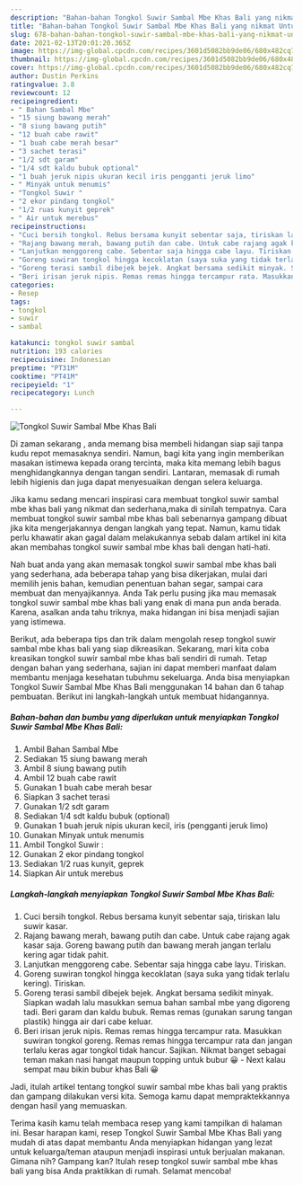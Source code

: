 ```yaml
---
description: "Bahan-bahan Tongkol Suwir Sambal Mbe Khas Bali yang nikmat Untuk Jualan"
title: "Bahan-bahan Tongkol Suwir Sambal Mbe Khas Bali yang nikmat Untuk Jualan"
slug: 678-bahan-bahan-tongkol-suwir-sambal-mbe-khas-bali-yang-nikmat-untuk-jualan
date: 2021-02-13T20:01:20.365Z
image: https://img-global.cpcdn.com/recipes/3601d5082bb9de06/680x482cq70/tongkol-suwir-sambal-mbe-khas-bali-foto-resep-utama.jpg
thumbnail: https://img-global.cpcdn.com/recipes/3601d5082bb9de06/680x482cq70/tongkol-suwir-sambal-mbe-khas-bali-foto-resep-utama.jpg
cover: https://img-global.cpcdn.com/recipes/3601d5082bb9de06/680x482cq70/tongkol-suwir-sambal-mbe-khas-bali-foto-resep-utama.jpg
author: Dustin Perkins
ratingvalue: 3.8
reviewcount: 12
recipeingredient:
- " Bahan Sambal Mbe"
- "15 siung bawang merah"
- "8 siung bawang putih"
- "12 buah cabe rawit"
- "1 buah cabe merah besar"
- "3 sachet terasi"
- "1/2 sdt garam"
- "1/4 sdt kaldu bubuk optional"
- "1 buah jeruk nipis ukuran kecil iris pengganti jeruk limo"
- " Minyak untuk menumis"
- "Tongkol Suwir "
- "2 ekor pindang tongkol"
- "1/2 ruas kunyit geprek"
- " Air untuk merebus"
recipeinstructions:
- "Cuci bersih tongkol. Rebus bersama kunyit sebentar saja, tiriskan lalu suwir kasar."
- "Rajang bawang merah, bawang putih dan cabe. Untuk cabe rajang agak kasar saja. Goreng bawang putih dan bawang merah jangan terlalu kering agar tidak pahit."
- "Lanjutkan menggoreng cabe. Sebentar saja hingga cabe layu. Tiriskan."
- "Goreng suwiran tongkol hingga kecoklatan (saya suka yang tidak terlalu kering). Tiriskan."
- "Goreng terasi sambil dibejek bejek. Angkat bersama sedikit minyak. Siapkan wadah lalu masukkan semua bahan sambal mbe yang digoreng tadi. Beri garam dan kaldu bubuk. Remas remas (gunakan sarung tangan plastik) hingga air dari cabe keluar."
- "Beri irisan jeruk nipis. Remas remas hingga tercampur rata. Masukkan suwiran tongkol goreng. Remas remas hingga tercampur rata dan jangan terlalu keras agar tongkol tidak hancur. Sajikan. Nikmat banget sebagai teman makan nasi hangat maupun topping untuk bubur 😀 Next kalau sempat mau bikin bubur khas Bali 😀"
categories:
- Resep
tags:
- tongkol
- suwir
- sambal

katakunci: tongkol suwir sambal 
nutrition: 193 calories
recipecuisine: Indonesian
preptime: "PT31M"
cooktime: "PT41M"
recipeyield: "1"
recipecategory: Lunch

---
```



![Tongkol Suwir Sambal Mbe Khas Bali](https://img-global.cpcdn.com/recipes/3601d5082bb9de06/680x482cq70/tongkol-suwir-sambal-mbe-khas-bali-foto-resep-utama.jpg)

Di zaman  sekarang , anda memang bisa membeli hidangan siap saji tanpa kudu repot memasaknya sendiri. Namun, bagi kita yang ingin memberikan masakan istimewa kepada orang tercinta, maka kita memang lebih bagus menghidangkannya dengan tangan sendiri. Lantaran, memasak di rumah lebih higienis dan juga dapat menyesuaikan dengan selera keluarga.

Jika kamu sedang mencari inspirasi cara membuat tongkol suwir sambal mbe khas bali yang nikmat dan sederhana,maka di sinilah tempatnya. Cara membuat tongkol suwir sambal mbe khas bali  sebenarnya gampang dibuat jika kita mengerjakannya dengan langkah yang tepat. Namun, kamu tidak perlu khawatir akan gagal dalam melakukannya 
sebab dalam artikel ini kita akan membahas tongkol suwir sambal mbe khas bali dengan hati-hati.  



Nah buat anda yang akan memasak tongkol suwir sambal mbe khas bali yang sederhana, ada beberapa tahap yang bisa dikerjakan, mulai dari memilih jenis bahan, kemudian penentuan bahan segar, sampai cara membuat dan menyajikannya. Anda Tak perlu pusing jika mau memasak tongkol suwir sambal mbe khas bali yang enak di mana pun anda berada. Karena, asalkan anda  tahu triknya, maka hidangan ini bisa menjadi sajian yang istimewa.

Berikut, ada beberapa tips dan trik dalam mengolah resep tongkol suwir sambal mbe khas bali yang siap dikreasikan. Sekarang, mari kita coba kreasikan tongkol suwir sambal mbe khas bali sendiri di rumah. Tetap dengan bahan yang sederhana, sajian ini dapat memberi manfaat dalam membantu menjaga kesehatan tubuhmu sekeluarga. Anda bisa menyiapkan Tongkol Suwir Sambal Mbe Khas Bali menggunakan 14 bahan dan 6 tahap pembuatan. Berikut ini langkah-langkah untuk membuat hidangannya.

<!--inarticleads1-->

##### Bahan-bahan dan bumbu yang diperlukan untuk menyiapkan Tongkol Suwir Sambal Mbe Khas Bali:

1. Ambil  Bahan Sambal Mbe
1. Sediakan 15 siung bawang merah
1. Ambil 8 siung bawang putih
1. Ambil 12 buah cabe rawit
1. Gunakan 1 buah cabe merah besar
1. Siapkan 3 sachet terasi
1. Gunakan 1/2 sdt garam
1. Sediakan 1/4 sdt kaldu bubuk (optional)
1. Gunakan 1 buah jeruk nipis ukuran kecil, iris (pengganti jeruk limo)
1. Gunakan  Minyak untuk menumis
1. Ambil Tongkol Suwir :
1. Gunakan 2 ekor pindang tongkol
1. Sediakan 1/2 ruas kunyit, geprek
1. Siapkan  Air untuk merebus




<!--inarticleads2-->

##### Langkah-langkah menyiapkan Tongkol Suwir Sambal Mbe Khas Bali:

1. Cuci bersih tongkol. Rebus bersama kunyit sebentar saja, tiriskan lalu suwir kasar.
1. Rajang bawang merah, bawang putih dan cabe. Untuk cabe rajang agak kasar saja. Goreng bawang putih dan bawang merah jangan terlalu kering agar tidak pahit.
1. Lanjutkan menggoreng cabe. Sebentar saja hingga cabe layu. Tiriskan.
1. Goreng suwiran tongkol hingga kecoklatan (saya suka yang tidak terlalu kering). Tiriskan.
1. Goreng terasi sambil dibejek bejek. Angkat bersama sedikit minyak. Siapkan wadah lalu masukkan semua bahan sambal mbe yang digoreng tadi. Beri garam dan kaldu bubuk. Remas remas (gunakan sarung tangan plastik) hingga air dari cabe keluar.
1. Beri irisan jeruk nipis. Remas remas hingga tercampur rata. Masukkan suwiran tongkol goreng. Remas remas hingga tercampur rata dan jangan terlalu keras agar tongkol tidak hancur. Sajikan. Nikmat banget sebagai teman makan nasi hangat maupun topping untuk bubur 😀 - Next kalau sempat mau bikin bubur khas Bali 😀




Jadi, itulah artikel tentang  tongkol suwir sambal mbe khas bali  yang praktis dan gampang dilakukan versi kita. Semoga kamu dapat mempraktekkannya dengan hasil yang memuaskan. 

Terima kasih kamu telah membaca resep yang kami tampilkan di halaman ini. Besar harapan kami, resep  Tongkol Suwir Sambal Mbe Khas Bali yang mudah di atas dapat membantu Anda menyiapkan hidangan yang lezat untuk keluarga/teman ataupun menjadi inspirasi untuk berjualan makanan. Gimana nih? Gampang kan? Itulah resep tongkol suwir sambal mbe khas bali yang bisa Anda praktikkan di rumah. Selamat mencoba!

